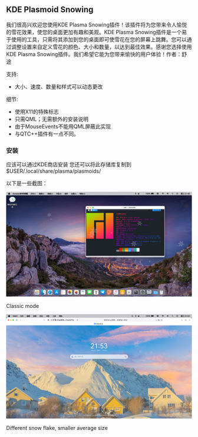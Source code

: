 ## KDE Plasmoid Snowing

我们很高兴欢迎您使用KDE Plasma Snowing插件！该插件将为您带来令人愉悦的雪花效果，使您的桌面更加有趣和美观。KDE Plasma Snowing插件是一个易于使用的工具，只需将其添加到您的桌面即可使雪花在您的屏幕上跳舞。您可以通过调整设置来自定义雪花的颜色、大小和数量，以达到最佳效果。感谢您选择使用KDE Plasma Snowing插件。我们希望它能为您带来愉快的用户体验！作者：舒途

支持:
* 大小、速度、数量和样式可以动态更改

细节:

- 使用X11的特殊标志 
- 只需QML；无需额外的安装说明
- 由于MouseEvents不能用QML屏蔽此实现
-  与QTC++插件有一点不同。

### 安装
应该可以通过KDE商店安装
您还可以将此存储库复制到 $USER/.local/share/plasma/plasmoids/

以下是一些截图：

![image-20230920214913709](assets/image-20230920214913709.png)

Classic mode

![image-20230920215322581](assets/image-20230920215322581.png)

Different snow flake, smaller average size
